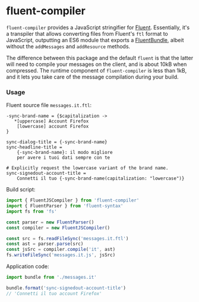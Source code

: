 # fluent-compiler

`fluent-compiler` provides a JavaScript stringifier for [Fluent]. Essentially,
it's a transpiler that allows converting files from Fluent's `ftl` format to
JavaScript, outputting an ES6 module that exports a [FluentBundle], albeit
without the `addMessages` and `addResource` methods.

The difference between this package and the default `fluent` is that the latter
will need to compile your messages on the client, and is about 10kB when
compressed. The runtime component of `fluent-compiler` is less than 1kB, and it
lets you take care of the message compilation during your build.

[fluent]: https://projectfluent.org/
[fluentbundle]: http://projectfluent.org/fluent.js/fluent/class/src/bundle.js~FluentBundle.html

### Usage

Fluent source file `messages.it.ftl`:

```ftl
-sync-brand-name = {$capitalization ->
   *[uppercase] Account Firefox
    [lowercase] account Firefox
}

sync-dialog-title = {-sync-brand-name}
sync-headline-title =
    {-sync-brand-name}: il modo migliore
    per avere i tuoi dati sempre con te

# Explicitly request the lowercase variant of the brand name.
sync-signedout-account-title =
    Connetti il tuo {-sync-brand-name(capitalization: "lowercase")}
```

Build script:

```js
import { FluentJSCompiler } from 'fluent-compiler'
import { FluentParser } from 'fluent-syntax'
import fs from 'fs'

const parser = new FluentParser()
const compiler = new FluentJSCompiler()

const src = fs.readFileSync('messages.it.ftl')
const ast = parser.parse(src)
const jsSrc = compiler.compile('it', ast)
fs.writeFileSync('messages.it.js', jsSrc)
```

Application code:

```js
import bundle from './messages.it'

bundle.format('sync-signedout-account-title')
// 'Connetti il tuo account Firefox'
```
